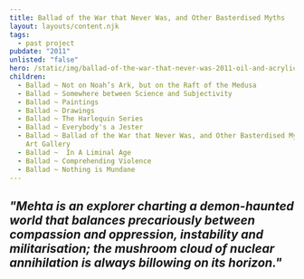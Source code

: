 ```yaml
---
title: Ballad of the War that Never Was, and Other Basterdised Myths
layout: layouts/content.njk
tags:
  - past project
pubdate: "2011"
unlisted: "false"
hero: /static/img/ballad-of-the-war-that-never-was-2011-oil-and-acrylic-on-canvas-152-x-198-cm.jpg
children:
  - Ballad ~ Not on Noah’s Ark, but on the Raft of the Medusa
  - Ballad ~ Somewhere between Science and Subjectivity
  - Ballad ~ Paintings
  - Ballad ~ Drawings
  - Ballad ~ The Harlequin Series
  - Ballad ~ Everybody's a Jester
  - Ballad ~ Ballad of the War that Never Was, and Other Basterdised Myths, TAO
    Art Gallery
  - Ballad ~  In A Liminal Age
  - Ballad ~ Comprehending Violence
  - Ballad ~ Nothing is Mundane
---
```

## *"Mehta is an explorer charting a demon-haunted world that balances precariously between compassion and oppression, instability and militarisation; the mushroom cloud of nuclear annihilation is always billowing on its horizon."*